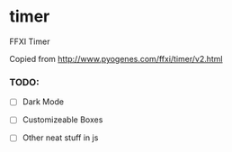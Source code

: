 # timer
FFXI Timer

Copied from http://www.pyogenes.com/ffxi/timer/v2.html

### TODO:

- [ ] Dark Mode
- [ ] Customizeable Boxes
- [ ] Other neat stuff in js

